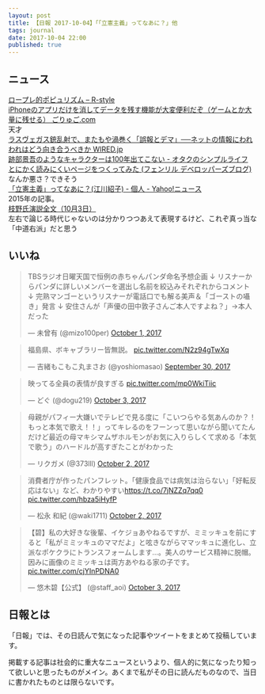 ```yaml
---
layout: post
title: 【日報 2017-10-04】「「立憲主義」ってなあに？」他
tags: journal
date: 2017-10-04 22:00
published: true
---
```



## ニュース

<div class="news"><a href="https://rashita.net/blog/?p=23001" target="_blank">ロープレ的ポピュリズム – R-style</a>
<div class="newscomme"></div>
</div>

<div class="news"><a href="http://goryugo.com/20171004/iphone-4/" target="_blank">iPhoneのアプリだけを消してデータを残す機能が大変便利だぞ（ゲームとか大量に残せる） ごりゅご.com</a>
<div class="newscomme">天才
</div>
</div>

<div class="news"><a href="https://wired.jp/2017/10/04/las-vegas-shooting-misinformation/" target="_blank">ラスヴェガス銃乱射で、またもや渦巻く「誤報とデマ」──ネットの情報にわれわれはどう向き合うべきか WIRED.jp</a>
<div class="newscomme"></div>
</div>

<div class="news"><a href="http://v-simple.hatenablog.com/entry/2017/10/04/023859" target="_blank">跡部景吾のようなキャラクターは100年出てこない - オタクのシンプルライフ</a>
<div class="newscomme"></div>
</div>

<div class="news"><a href="https://blog.fenrir-inc.com/jp/2017/10/pointer-events.html" target="_blank">とにかく読みにくいページをつくってみた (フェンリル デベロッパーズブログ)</a>
<div class="newscomme">なんか悪さ？できそう
</div>
</div>

<div class="news"><a href="https://news.yahoo.co.jp/byline/egawashoko/20150704-00047228/" target="_blank">「立憲主義」ってなあに？(江川紹子) - 個人 - Yahoo!ニュース</a>
<div class="newscomme">2015年の記事。
</div>
</div>

<div class="news"><a href="http://satlaws.web.fc2.com/edano1003.html" target="_blank">枝野氏演説全文（10月3日）</a>
<div class="newscomme">左右で論じる時代じゃないのは分かりつつあえて表現するけど、これぞ真っ当な「中道右派」だと思う
</div>
</div>


## いいね

 
<blockquote class="twitter-tweet"><p lang="ja" dir="ltr">TBSラジオ日曜天国で恒例の赤ちゃんパンダ命名予想企画
↓
リスナーからパンダに詳しいメンバーを選出し名前を絞込みそれぞれからコメント
↓
完熟マンゴーというリスナーが電話口でも解る美声＆「ゴーストの囁き」発言
↓
安住さんが「声優の田中敦子さんご本人ですよね？」→本人だった</p>&mdash; 未曾有 (@mizo100per) <a href="https://twitter.com/mizo100per/status/914303932238675968?ref_src=twsrc%5Etfw">October 1, 2017</a></blockquote>
<script async src="//platform.twitter.com/widgets.js" charset="utf-8"></script>


<blockquote class="twitter-tweet"><p lang="ja" dir="ltr">福島県、ボキャブラリー皆無説。 <a href="https://t.co/N2z94gTwXq">pic.twitter.com/N2z94gTwXq</a></p>&mdash; 吉緒もこもこ丸まさお (@yoshiomasao) <a href="https://twitter.com/yoshiomasao/status/914038914511380480?ref_src=twsrc%5Etfw">September 30, 2017</a></blockquote>
<script async src="//platform.twitter.com/widgets.js" charset="utf-8"></script>


<blockquote class="twitter-tweet"><p lang="ja" dir="ltr">映ってる全員の表情が良すぎる <a href="https://t.co/mp0WkiTiic">pic.twitter.com/mp0WkiTiic</a></p>&mdash; どぐ (@dogu219) <a href="https://twitter.com/dogu219/status/915064397818507264?ref_src=twsrc%5Etfw">October 3, 2017</a></blockquote>
<script async src="//platform.twitter.com/widgets.js" charset="utf-8"></script>


<blockquote class="twitter-tweet"><p lang="ja" dir="ltr">母親がパフィー大嫌いでテレビで見る度に「こいつらやる気あんのか？！もっと本気で歌え！！」ってキレるのをフーンって思いながら聞いてたんだけど最近の母マキシマムザホルモンがお気に入りらしくて求める「本気で歌う」のハードルが高すぎたことがわかった</p>&mdash; リクガメ (@373lll) <a href="https://twitter.com/373lll/status/914849227137720320?ref_src=twsrc%5Etfw">October 2, 2017</a></blockquote>
<script async src="//platform.twitter.com/widgets.js" charset="utf-8"></script>


<blockquote class="twitter-tweet"><p lang="ja" dir="ltr">消費者庁が作ったパンフレット。「健康食品では病気は治らない」「好転反応はない」など、わかりやすい<a href="https://t.co/7jNZZq7qq0">https://t.co/7jNZZq7qq0</a> <a href="https://t.co/hbza5iHyfP">pic.twitter.com/hbza5iHyfP</a></p>&mdash; 松永 和紀 (@waki1711) <a href="https://twitter.com/waki1711/status/914862863939911680?ref_src=twsrc%5Etfw">October 2, 2017</a></blockquote>
<script async src="//platform.twitter.com/widgets.js" charset="utf-8"></script>


<blockquote class="twitter-tweet"><p lang="ja" dir="ltr">【碧】私の大好きな後輩、イケジョあやねるですが、ミミッキュを前にすると「私がミミッキュのママだよ」と呟きながらママッキュに進化し、立派なポケクラにトランスフォームします…。美人のサービス精神に脱帽。因みに画像のミミッキュは両方あやねる家の子です。 <a href="https://t.co/cjYInPDNA0">pic.twitter.com/cjYInPDNA0</a></p>&mdash; 悠木碧【公式】 (@staff_aoi) <a href="https://twitter.com/staff_aoi/status/915035477572435968?ref_src=twsrc%5Etfw">October 3, 2017</a></blockquote>
<script async src="//platform.twitter.com/widgets.js" charset="utf-8"></script>


## 日報とは

「日報」では、その日読んで気になった記事やツイートをまとめて投稿しています。

掲載する記事は社会的に重大なニュースというより、個人的に気になったり知って欲しいと思ったものがメイン。あくまで私がその日に読んだものなので、当日に書かれたものとは限らないです。